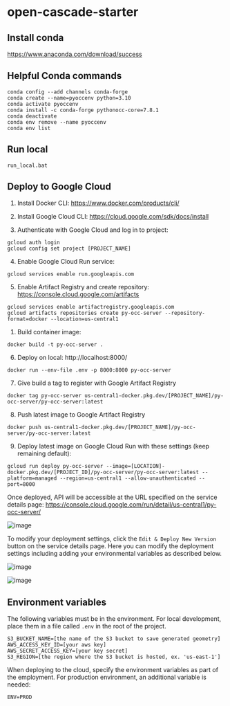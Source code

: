 # open-cascade-starter

## Install conda

https://www.anaconda.com/download/success

## Helpful Conda commands

```
conda config --add channels conda-forge
conda create --name=pyoccenv python=3.10
conda activate pyoccenv
conda install -c conda-forge pythonocc-core=7.8.1
conda deactivate
conda env remove --name pyoccenv
conda env list
```

## Run local

```
run_local.bat
```

## Deploy to Google Cloud

1. Install Docker CLI: https://www.docker.com/products/cli/

2. Install Google Cloud CLI: https://cloud.google.com/sdk/docs/install

3. Authenticate with Google Cloud and log in to project:

```
gcloud auth login
gcloud config set project [PROJECT_NAME]
```

4. Enable Google Cloud Run service:

```
gcloud services enable run.googleapis.com
```

5. Enable Artifact Registry and create repository: https://console.cloud.google.com/artifacts

```
gcloud services enable artifactregistry.googleapis.com
gcloud artifacts repositories create py-occ-server --repository-format=docker --location=us-central1
```

1. Build container image:

```
docker build -t py-occ-server .
```

6. Deploy on local: http://localhost:8000/

```
docker run --env-file .env -p 8000:8000 py-occ-server
```

7. Give build a tag to register with Google Artifact Registry

```
docker tag py-occ-server us-central1-docker.pkg.dev/[PROJECT_NAME]/py-occ-server/py-occ-server:latest
```

8. Push latest image to Google Artifact Registry

```
docker push us-central1-docker.pkg.dev/[PROJECT_NAME]/py-occ-server/py-occ-server:latest
```

9. Deploy latest image on Google Cloud Run with these settings (keep remaining default):

```
gcloud run deploy py-occ-server --image=[LOCATION]-docker.pkg.dev/[PROJECT_ID]/py-occ-server/py-occ-server:latest --platform=managed --region=us-central1 --allow-unauthenticated --port=8000
```

Once deployed, API will be accessible at the URL specified on the service details page: https://console.cloud.google.com/run/detail/us-central1/py-occ-server/

![image](https://github.com/user-attachments/assets/549f8500-0887-4603-bb6d-790b956380d6)

To modify your deployment settings, click the `Edit & Deploy New Version` button on the service details page. Here you can modify the deployment settings including adding your environmental variables as described below.

![image](https://github.com/user-attachments/assets/ef3081a4-55b6-47ad-aef0-69678fd55c3e)

![image](https://github.com/user-attachments/assets/369adf18-5c98-4658-b979-60b97af064cb)

## Environment variables

The following variables must be in the environment. For local development, place them in a file called `.env` in the root of the project.

```
S3_BUCKET_NAME=[the name of the S3 bucket to save generated geometry]
AWS_ACCESS_KEY_ID=[your aws key]
AWS_SECRET_ACCESS_KEY=[your key secret]
S3_REGION=[the region where the S3 bucket is hosted, ex. 'us-east-1']
```

When deploying to the cloud, specify the environment variables as part of the employment. For production environment, an additional variable is needed:

```
ENV=PROD
```
